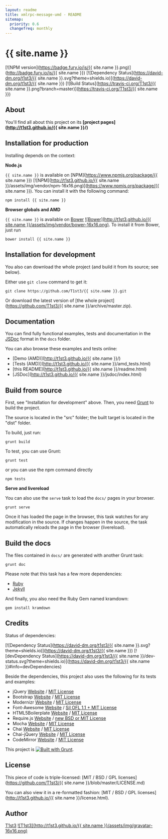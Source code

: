 ```yaml
---
layout: readme
title: xmlrpc-message-umd - README
sitemap:
  priority: 0.6
  changefreq: monthly
---
```


{{ site.name }}
==================


[![NPM version](https://badge.fury.io/js/{{ site.name }}.png)](http://badge.fury.io/js/{{ site.name }})
[![Dependency Status](https://david-dm.org/t1st3/{{ site.name }}.svg?theme=shields.io)](https://david-dm.org/t1st3/{{ site.name }})
[![Build Status](https://travis-ci.org/T1st3/{{ site.name }}.png?branch=master)](https://travis-ci.org/T1st3/{{ site.name }})



About
---


You'll find all about this project on its **[project pages](http://t1st3.github.io/{{ site.name }}/)**



Installation for production
---


Installing depends on the context:

**Node.js**

`{{ site.name }}` is available on [NPM](https://www.npmjs.org/package/{{ site.name }})
[![NPM](http://t1st3.github.io/{{ site.name }}/assets/img/vendor/npm-16x16.png)](https://www.npmjs.org/package/{{ site.name }}).
You can install it with the following command:

    npm install {{ site.name }}


**Browser globals and AMD**


`{{ site.name }}` is available on [Bower](http://bower.io/)
[![Bower](http://t1st3.github.io/{{ site.name }}/assets/img/vendor/bower-16x16.png)](https://bower.io/). 
To install it from Bower, just run 

    bower install {{ site.name }}


Installation for development
---


You also can download the whole project (and build it from its source; see below).

Either use `git clone` command to get it:

    git clone https://github.com/T1st3/{{ site.name }}.git

Or download the latest version of [the whole project](https://github.com/T1st3/{{ site.name }}/archive/master.zip).




Documentation
---


You can find fully functional examples, tests and documentation in the [JSDoc](http://usejsdoc.org/) format in the `docs` folder.

You can also browse these examples and tests online:

- [Demo (AMD)](http://t1st3.github.io/{{ site.name }}/)
- [Tests (AMD)](http://t1st3.github.io/{{ site.name }}/amd_tests.html)
- [this README](http://t1st3.github.io/{{ site.name }}/readme.html)
- [JSDoc](http://t1st3.github.io/{{ site.name }}/jsdoc/index.html)



Build from source
---


First, see "Installation for development" above.
Then, you need [Grunt](http://gruntjs.com/) to build the project.

The source is located in the "src" folder; the built target is located in the "dist" folder.

To build, just run:

    grunt build

To test, you can use Grunt:

    grunt test

or you can use the npm command directly

    npm tests


**Serve and livereload**

You can also use the `serve` task to load the `docs/` pages in your browser.

    grunt serve

Once it has loaded the page in the browser, this task watches for any modification in the source.
If changes happen in the source, the task automatically reloads the page in the browser (livereload).



Build the docs
---


The files contained in `docs/` are generated with another Grunt task:

    grunt doc

Please note that this task has a few more dependencies:

* [Ruby](https://www.ruby-lang.org/)
* [Jekyll](http://jekyllrb.com/)

And finally, you also need the Ruby Gem named kramdown:

    gem install kramdown



Credits
---


Status of dependencies:

[![Dependency Status](https://david-dm.org/t1st3/{{ site.name }}.svg?theme=shields.io)](https://david-dm.org/t1st3/{{ site.name }})
[![devDependency Status](https://david-dm.org/t1st3/{{ site.name }}/dev-status.svg?theme=shields.io)](https://david-dm.org/t1st3/{{ site.name }}#info=devDependencies)


Beside the dependencies, this project also uses the following for its tests and examples:

* jQuery [Website](http://jquery.com/) / [MIT License](https://github.com/jquery/jquery/blob/master/MIT-LICENSE.txt)
* Bootstrap [Website](http://getbootstrap.com/) / [MIT License](https://github.com/twbs/bootstrap/blob/master/LICENSE-MIT)
* Modernizr [Website](http://modernizr.com/) / [MIT License](http://modernizr.com/license/)
* Font-Awesome [Website](http://fontawesome.io/) / [Sil OFL 1.1 + MIT License](http://fontawesome.io/license/)
* HTML5Boilerplate [Website](http://html5boilerplate.com/) / [MIT License](https://github.com/h5bp/html5-boilerplate/blob/master/LICENSE.md)
* Require.js [Website](http://requirejs.org/) / [new BSD or MIT License](https://github.com/jrburke/requirejs/blob/master/LICENSE)
* Mocha [Website](http://visionmedia.github.io/mocha/) / [MIT License](https://github.com/visionmedia/mocha/blob/master/LICENSE)
* Chai [Website](http://chaijs.com/) / [MIT License](https://github.com/chaijs/chai)
* Chai-jQuery [Website](https://github.com/chaijs/chai-jquery) / [MIT License](https://github.com/chaijs/chai-jquery/blob/master/LICENSE)
* CodeMirror [Website](http://codemirror.net/) / [MIT License](https://github.com/marijnh/CodeMirror/blob/master/LICENSE)


This project is [![Built with Grunt](https://cdn.gruntjs.com/builtwith.png)](http://gruntjs.com/).





License
---


This piece of code is triple-licensed: [MIT / BSD / GPL licenses](https://github.com/T1st3/{{ site.name }}/blob/master/LICENSE.md)

You can also view it in a re-formatted fashion: [MIT / BSD / GPL licenses](http://t1st3.github.io/{{ site.name }}/license.html).



Author
---

[T1st3](https://github.com/T1st3/)
[![T1st3](http://t1st3.github.io/{{ site.name }}/assets/img/gravatar-16x16.png)](https://github.com/T1st3/)